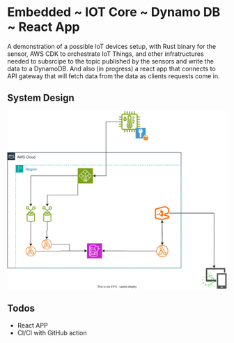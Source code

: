 # Embedded ~ IOT Core ~ Dynamo DB ~ React App

A demonstration of a possible IoT devices setup, with Rust binary for the sensor, AWS CDK to orchestrate IoT Things, and other infratructures needed to subsrcipe to the topic published by the sensors and write the data to a DynamoDB. And also (in progress) a react app that connects to API gateway that will fetch data from the data as clients requests come in.

## System Design

<img src="./design.svg">

## Todos

- React APP
- CI/CI with GitHub action
